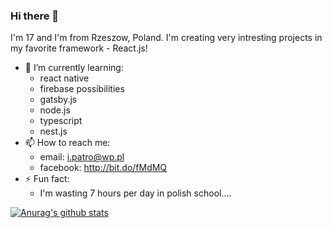### Hi there 👋

I'm 17 and I'm from Rzeszow, Poland. I'm creating very intresting projects in my favorite framework - React.js!

- 🌱 I’m currently learning:
  - react native 
  - firebase possibilities 
  - gatsby.js
  - node.js
  - typescript
  - nest.js
- 📫 How to reach me: 
  - email: i.patro@wp.pl
  - facebook: http://bit.do/fMdMQ
- ⚡ Fun fact: 
  - I'm wasting 7 hours per day in polish school....

[![Anurag's github stats](https://github-readme-stats.vercel.app/api?username=IgorPatro&theme=dracula&show_icons=true)](https://github.com/anuraghazra/github-readme-stats)
